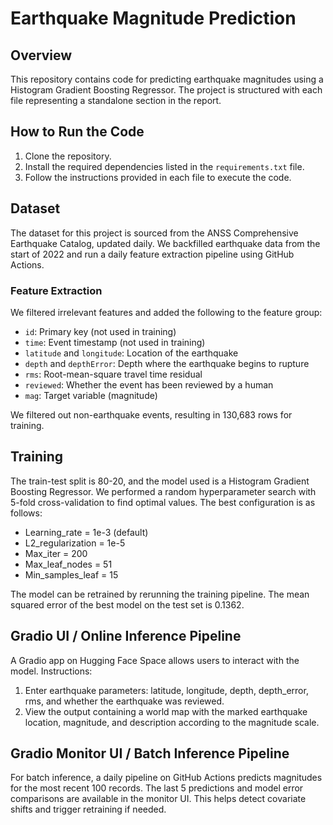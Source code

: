 # Earthquake Magnitude Prediction

## Overview

This repository contains code for predicting earthquake magnitudes using a Histogram Gradient Boosting Regressor. The project is structured with each file representing a standalone section in the report.

## How to Run the Code

1. Clone the repository.
2. Install the required dependencies listed in the `requirements.txt` file.
3. Follow the instructions provided in each file to execute the code.

## Dataset

The dataset for this project is sourced from the ANSS Comprehensive Earthquake Catalog, updated daily. We backfilled earthquake data from the start of 2022 and run a daily feature extraction pipeline using GitHub Actions.

### Feature Extraction

We filtered irrelevant features and added the following to the feature group:

- `id`: Primary key (not used in training)
- `time`: Event timestamp (not used in training)
- `latitude` and `longitude`: Location of the earthquake
- `depth` and `depthError`: Depth where the earthquake begins to rupture
- `rms`: Root-mean-square travel time residual
- `reviewed`: Whether the event has been reviewed by a human
- `mag`: Target variable (magnitude)

We filtered out non-earthquake events, resulting in 130,683 rows for training.

## Training

The train-test split is 80-20, and the model used is a Histogram Gradient Boosting Regressor. We performed a random hyperparameter search with 5-fold cross-validation to find optimal values. The best configuration is as follows:

- Learning_rate = 1e-3 (default)
- L2_regularization = 1e-5
- Max_iter = 200
- Max_leaf_nodes = 51
- Min_samples_leaf = 15

The model can be retrained by rerunning the training pipeline. The mean squared error of the best model on the test set is 0.1362.

## Gradio UI / Online Inference Pipeline

A Gradio app on Hugging Face Space allows users to interact with the model. Instructions:

1. Enter earthquake parameters: latitude, longitude, depth, depth_error, rms, and whether the earthquake was reviewed.
2. View the output containing a world map with the marked earthquake location, magnitude, and description according to the magnitude scale.

## Gradio Monitor UI / Batch Inference Pipeline

For batch inference, a daily pipeline on GitHub Actions predicts magnitudes for the most recent 100 records. The last 5 predictions and model error comparisons are available in the monitor UI. This helps detect covariate shifts and trigger retraining if needed.
